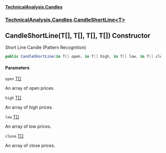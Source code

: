 #### [TechnicalAnalysis.Candles](Atypical.TechnicalAnalysis.Candles.md 'Atypical.TechnicalAnalysis.Candles')
### [TechnicalAnalysis.Candles](Atypical.TechnicalAnalysis.Candles.md#TechnicalAnalysis.Candles 'TechnicalAnalysis.Candles').[CandleShortLine&lt;T&gt;](CandleShortLine_T_.md 'TechnicalAnalysis.Candles.CandleShortLine<T>')

## CandleShortLine(T[], T[], T[], T[]) Constructor

Short Line Candle (Pattern Recognition)

```csharp
public CandleShortLine(in T[] open, in T[] high, in T[] low, in T[] close);
```
#### Parameters

<a name='TechnicalAnalysis.Candles.CandleShortLine_T_.CandleShortLine(T[],T[],T[],T[]).open'></a>

`open` [T](CandleShortLine_T_.md#TechnicalAnalysis.Candles.CandleShortLine_T_.T 'TechnicalAnalysis.Candles.CandleShortLine<T>.T')[[]](https://docs.microsoft.com/en-us/dotnet/api/System.Array 'System.Array')

An array of open prices.

<a name='TechnicalAnalysis.Candles.CandleShortLine_T_.CandleShortLine(T[],T[],T[],T[]).high'></a>

`high` [T](CandleShortLine_T_.md#TechnicalAnalysis.Candles.CandleShortLine_T_.T 'TechnicalAnalysis.Candles.CandleShortLine<T>.T')[[]](https://docs.microsoft.com/en-us/dotnet/api/System.Array 'System.Array')

An array of high prices.

<a name='TechnicalAnalysis.Candles.CandleShortLine_T_.CandleShortLine(T[],T[],T[],T[]).low'></a>

`low` [T](CandleShortLine_T_.md#TechnicalAnalysis.Candles.CandleShortLine_T_.T 'TechnicalAnalysis.Candles.CandleShortLine<T>.T')[[]](https://docs.microsoft.com/en-us/dotnet/api/System.Array 'System.Array')

An array of low prices.

<a name='TechnicalAnalysis.Candles.CandleShortLine_T_.CandleShortLine(T[],T[],T[],T[]).close'></a>

`close` [T](CandleShortLine_T_.md#TechnicalAnalysis.Candles.CandleShortLine_T_.T 'TechnicalAnalysis.Candles.CandleShortLine<T>.T')[[]](https://docs.microsoft.com/en-us/dotnet/api/System.Array 'System.Array')

An array of close prices.